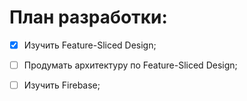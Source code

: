 # План разработки:

- [x] Изучить Feature-Sliced Design;
- [ ] Продумать архитектуру по Feature-Sliced Design;
- [ ] Изучить  Firebase;


